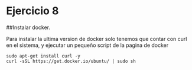 # Ejercicio 8
##Instalar docker.

Para instalar la ultima version de docker solo tenemos que contar con curl en el sistema, y ejecutar un pequeño script de la pagina de docker

```
sudo apt-get install curl -y 
curl -sSL https://get.docker.io/ubuntu/ | sudo sh
```